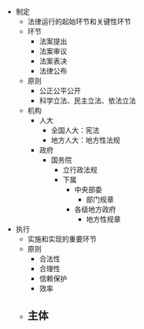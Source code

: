 - 制定
	- 法律运行的起始环节和关键性环节
	- 环节
		- 法案提出
		- 法案审议
		- 法案表决
		- 法律公布
	- 原则
		- 公正公平公开
		- 科学立法、民主立法、依法立法
	- 机构
		- 人大
			- 全国人大：宪法
			- 地方人大：地方性法规
		- 政府
			- 国务院
				- 立行政法规
				- 下属
					- 中央部委
						- 部门规章
					- 各级地方政府
						- 地方性规章
- 执行
	- 实施和实现的重要环节
	- 原则
		- 合法性
		- 合理性
		- 信赖保护
		- 效率
	- 主体
		-